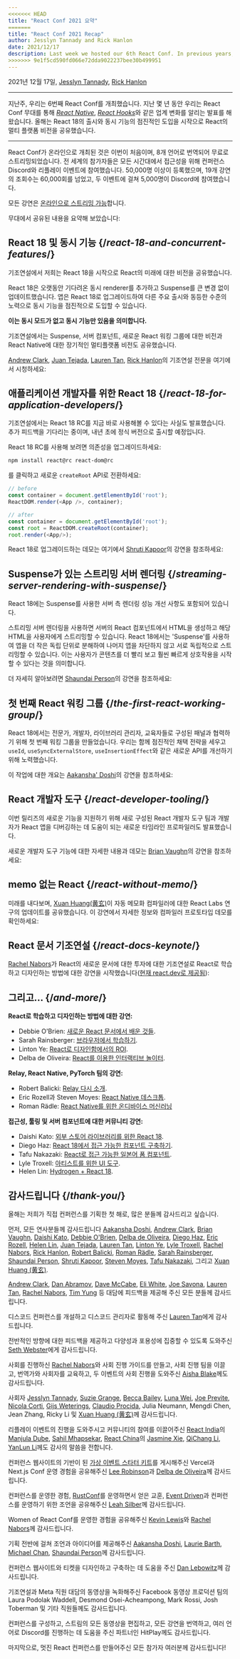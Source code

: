 ```yaml
---
<<<<<<< HEAD
title: "React Conf 2021 요약"
=======
title: "React Conf 2021 Recap"
author: Jesslyn Tannady and Rick Hanlon
date: 2021/12/17
description: Last week we hosted our 6th React Conf. In previous years, we've used the React Conf stage to deliver industry changing announcements such as React Native and React Hooks. This year, we shared our multi-platform vision for React, starting with the release of React 18 and gradual adoption of concurrent features.
>>>>>>> 9e1f5cd590fd066e72dda9022237bee30b499951
---
```


2021년 12월 17일, [Jesslyn Tannady](https://twitter.com/jtannady), [Rick Hanlon](https://twitter.com/rickhanlonii)

---

<Intro>

지난주, 우리는 6번째 React Conf를 개최했습니다. 지난 몇 년 동안 우리는 React Conf 무대를 통해 [_React Native_](https://engineering.fb.com/2015/03/26/android/react-native-bringing-modern-web-techniques-to-mobile/), [_React Hooks_](https://reactjs.org/docs/hooks-intro.html)와 같은 업계 변화를 알리는 발표를 해왔습니다. 올해는 React 18의 출시와 동시 기능의 점진적인 도입을 시작으로 React의 멀티 플랫폼 비전을 공유했습니다.

</Intro>

---

React Conf가 온라인으로 개최된 것은 이번이 처음이며, 8개 언어로 번역되어 무료로 스트리밍되었습니다. 전 세계의 참가자들은 모든 시간대에서 접근성을 위해 컨퍼런스 Discord와 리플레이 이벤트에 참여했습니다. 50,000명 이상이 등록했으며, 19개 강연의 조회수는 60,000회를 넘었고, 두 이벤트에 걸쳐 5,000명이 Discord에 참여했습니다.

모든 강연은 [온라인으로 스트리밍 가능](https://www.youtube.com/watch?v=FZ0cG47msEk&list=PLNG_1j3cPCaZZ7etkzWA7JfdmKWT0pMsa)합니다.

무대에서 공유된 내용을 요약해 보았습니다:

## React 18 및 동시 기능 {/*react-18-and-concurrent-features*/}

기조연설에서 저희는 React 18을 시작으로 React의 미래에 대한 비전을 공유했습니다.

React 18은 오랫동안 기다려온 동시 renderer를 추가하고 Suspense를 큰 변경 없이 업데이트했습니다. 앱은 React 18로 업그레이드하여 다른 주요 출시와 동등한 수준의 노력으로 동시 기능을 점진적으로 도입할 수 있습니다.

**이는 동시 모드가 없고 동시 기능만 있음을 의미합니다.**

기조연설에서는 Suspense, 서버 컴포넌트, 새로운 React 워킹 그룹에 대한 비전과 React Native에 대한 장기적인 멀티플랫폼 비전도 공유했습니다.

[Andrew Clark](https://twitter.com/acdlite), [Juan Tejada](https://twitter.com/_jstejada), [Lauren Tan](https://twitter.com/potetotes), [Rick Hanlon](https://twitter.com/rickhanlonii)의 기조연설 전문을 여기에서 시청하세요:

<YouTubeIframe src="https://www.youtube.com/embed/FZ0cG47msEk" />

## 애플리케이션 개발자를 위한 React 18 {/*react-18-for-application-developers*/}

기조연설에서는 React 18 RC를 지금 바로 사용해볼 수 있다는 사실도 발표했습니다. 추가 피드백을 기다리는 중이며, 내년 초에 정식 버전으로 출시할 예정입니다.

React 18 RC를 사용해 보려면 의존성을 업그레이드하세요:

```bash
npm install react@rc react-dom@rc
```

를 클릭하고 새로운 `createRoot` API로 전환하세요:

```js
// before
const container = document.getElementById('root');
ReactDOM.render(<App />, container);

// after
const container = document.getElementById('root');
const root = ReactDOM.createRoot(container);
root.render(<App/>);
```

React 18로 업그레이드하는 데모는 여기에서 [Shruti Kapoor](https://twitter.com/shrutikapoor08)의 강연을 참조하세요:

<YouTubeIframe src="https://www.youtube.com/embed/ytudH8je5ko" />

## Suspense가 있는 스트리밍 서버 렌더링 {/*streaming-server-rendering-with-suspense*/}

React 18에는 Suspense를 사용한 서버 측 렌더링 성능 개선 사항도 포함되어 있습니다.

스트리밍 서버 렌더링을 사용하면 서버의 React 컴포넌트에서 HTML을 생성하고 해당 HTML을 사용자에게 스트리밍할 수 있습니다. React 18에서는 'Suspense'를 사용하여 앱을 더 작은 독립 단위로 분해하여 나머지 앱을 차단하지 않고 서로 독립적으로 스트리밍할 수 있습니다. 이는 사용자가 콘텐츠를 더 빨리 보고 훨씬 빠르게 상호작용을 시작할 수 있다는 것을 의미합니다.

더 자세히 알아보려면 [Shaundai Person](https://twitter.com/shaundai)의 강연을 참조하세요:

<YouTubeIframe src="https://www.youtube.com/embed/pj5N-Khihgc" />

## 첫 번째 React 워킹 그룹 {/*the-first-react-working-group*/}

React 18에서는 전문가, 개발자, 라이브러리 관리자, 교육자들로 구성된 패널과 협력하기 위해 첫 번째 워킹 그룹을 만들었습니다. 우리는 함께 점진적인 채택 전략을 세우고 `useId`, `useSyncExternalStore`, `useInsertionEffect`와 같은 새로운 API를 개선하기 위해 노력했습니다.

이 작업에 대한 개요는 [Aakansha' Doshi](https://twitter.com/aakansha1216)의 강연을 참조하세요:

<YouTubeIframe src="https://www.youtube.com/embed/qn7gRClrC9U" />

## React 개발자 도구 {/*react-developer-tooling*/}

이번 릴리즈의 새로운 기능을 지원하기 위해 새로 구성된 React 개발자 도구 팀과 개발자가 React 앱을 디버깅하는 데 도움이 되는 새로운 타임라인 프로파일러도 발표했습니다.

새로운 개발자 도구 기능에 대한 자세한 내용과 데모는 [Brian Vaughn](https://twitter.com/brian_d_vaughn)의 강연을 참조하세요:

<YouTubeIframe src="https://www.youtube.com/embed/oxDfrke8rZg" />

## memo 없는 React {/*react-without-memo*/}

미래를 내다보며, [Xuan Huang(黄玄)](https://twitter.com/Huxpro)이 자동 메모화 컴파일러에 대한 React Labs 연구의 업데이트를 공유했습니다. 이 강연에서 자세한 정보와 컴파일러 프로토타입 데모를 확인하세요:

<YouTubeIframe src="https://www.youtube.com/embed/lGEMwh32soc" />

## React 문서 기조연설 {/*react-docs-keynote*/}

[Rachel Nabors](https://twitter.com/rachelnabors)가 React의 새로운 문서에 대한 투자에 대한 기조연설로 React로 학습하고 디자인하는 방법에 대한 강연을 시작했습니다([현재 react.dev로 제공됨](/blog/2023/03/16/introducing-react-dev)):

<YouTubeIframe src="https://www.youtube.com/embed/mneDaMYOKP8" />

## 그리고... {/*and-more*/}

**React로 학습하고 디자인하는 방법에 대한 강연:**

* Debbie O'Brien: [새로운 React 문서에서 배운 것들](https://youtu.be/-7odLW_hG7s).
* Sarah Rainsberger: [브라우저에서 학습하기](https://youtu.be/5X-WEQflCL0).
* Linton Ye: [React로 디자인함에서의 ROI](https://youtu.be/7cPWmID5XAk).
* Delba de Oliveira: [React를 이용한 인터랙티브 놀이터](https://youtu.be/zL8cz2W0z34).

**Relay, React Native, PyTorch 팀의 강연:**

* Robert Balicki: [Relay 다시 소개](https://youtu.be/lhVGdErZuN4).
* Eric Rozell과 Steven Moyes: [React Native 데스크톱](https://youtu.be/9L4FFrvwJwY).
* Roman Rädle: [React Native를 위한 온디바이스 머신러닝](https://youtu.be/NLj73vrc2I8)

**접근성, 툴링 및 서버 컴포넌트에 대한 커뮤니티 강연:**

* Daishi Kato: [외부 스토어 라이브러리를 위한 React 18](https://youtu.be/oPfSC5bQPR8).
* Diego Haz: [React 18에서 접근 가능한 컴포넌트 구축하기](https://youtu.be/dcm8fjBfro8).
* Tafu Nakazaki: [React로 접근 가능한 일본어 폼 컴포넌트](https://youtu.be/S4a0QlsH0pU).
* Lyle Troxell: [아티스트를 위한 UI 도구](https://youtu.be/b3l4WxipF).
* Helen Lin: [Hydrogen + React 18](https://youtu.be/HS6vIYkSNks).

## 감사드립니다 {/*thank-you*/}

올해는 저희가 직접 컨퍼런스를 기획한 첫 해로, 많은 분들께 감사드리고 싶습니다.

먼저, 모든 연사분들께 감사드립니다 [Aakansha Doshi](https://twitter.com/aakansha1216), [Andrew Clark](https://twitter.com/acdlite), [Brian Vaughn](https://twitter.com/brian_d_vaughn), [Daishi Kato](https://twitter.com/dai_shi), [Debbie O'Brien](https://twitter.com/debs_obrien), [Delba de Oliveira](https://twitter.com/delba_oliveira), [Diego Haz](https://twitter.com/diegohaz), [Eric Rozell](https://twitter.com/EricRozell), [Helen Lin](https://twitter.com/wizardlyhel), [Juan Tejada](https://twitter.com/_jstejada), [Lauren Tan](https://twitter.com/potetotes), [Linton Ye](https://twitter.com/lintonye), [Lyle Troxell](https://twitter.com/lyle), [Rachel Nabors](https://twitter.com/rachelnabors), [Rick Hanlon](https://twitter.com/rickhanlonii), [Robert Balicki](https://twitter.com/StatisticsFTW), [Roman Rädle](https://twitter.com/raedle), [Sarah Rainsberger](https://twitter.com/sarah11918), [Shaundai Person](https://twitter.com/shaundai), [Shruti Kapoor](https://twitter.com/shrutikapoor08), [Steven Moyes](https://twitter.com/moyessa), [Tafu Nakazaki](https://twitter.com/hawaiiman0), 그리고  [Xuan Huang (黄玄)](https://twitter.com/Huxpro).

[Andrew Clark](https://twitter.com/acdlite), [Dan Abramov](https://twitter.com/dan_abramov), [Dave McCabe](https://twitter.com/mcc_abe), [Eli White](https://twitter.com/Eli_White), [Joe Savona](https://twitter.com/en_JS), [Lauren Tan](https://twitter.com/potetotes), [Rachel Nabors](https://twitter.com/rachelnabors), [Tim Yung](https://twitter.com/yungsters) 등 대담에 피드백을 제공해 주신 모든 분들께 감사드립니다.

디스코드 컨퍼런스를 개설하고 디스코드 관리자로 활동해 주신 [Lauren Tan](https://twitter.com/potetotes)에게 감사드립니다.

전반적인 방향에 대한 피드백을 제공하고 다양성과 포용성에 집중할 수 있도록 도와주신 [Seth Webster](https://twitter.com/sethwebster)에게 감사드립니다.

사회를 진행하신 [Rachel Nabors](https://twitter.com/rachelnabors)와 사회 진행 가이드를 만들고, 사회 진행 팀을 이끌고, 번역가와 사회자를 교육하고, 두 이벤트의 사회 진행을 도와주신 [Aisha Blake](https://twitter.com/AishaBlake)께도 감사드립니다.

사회자 [Jesslyn Tannady](https://twitter.com/jtannady), [Suzie Grange](https://twitter.com/missuze), [Becca Bailey](https://twitter.com/beccaliz), [Luna Wei](https://twitter.com/lunaleaps), [Joe Previte](https://twitter.com/jsjoeio), [Nicola Corti](https://twitter.com/Cortinico), [Gijs Weterings](https://twitter.com/gweterings), [Claudio Procida](https://twitter.com/claudiopro), Julia Neumann, Mengdi Chen, Jean Zhang, Ricky Li 및 [Xuan Huang (黄玄)](https://twitter.com/Huxpro)께 감사드립니다.

리플레이 이벤트의 진행을 도와주시고 커뮤니티의 참여를 이끌어주신 [React India](https://www.reactindia.io/)의 [Manjula Dube](https://twitter.com/manjula_dube), [Sahil Mhapsekar](https://twitter.com/apheri0), [React China](https://twitter.com/ReactChina)의 [Jasmine Xie](https://twitter.com/jasmine_xby), [QiChang Li](https://twitter.com/QCL15), [YanLun Li](https://twitter.com/anneincoding)께도 감사의 말씀을 전합니다.

컨퍼런스 웹사이트의 기반이 된 [가상 이벤트 스타터 키트](https://vercel.com/virtual-event-starter-kit)를 게시해주신 Vercel과 Next.js Conf 운영 경험을 공유해주신 [Lee Robinson](https://twitter.com/leeerob)과 [Delba de Oliveira](https://twitter.com/delba_oliveira)께 감사드립니다.

컨퍼런스를 운영한 경험, [RustConf](https://rustconf.com/)를 운영하면서 얻은 교훈, [Event Driven](https://leanpub.com/eventdriven/)과 컨퍼런스를 운영하기 위한 조언을 공유해주신 [Leah Silber](https://twitter.com/wifelette)께 감사드립니다.

Women of React Conf를 운영한 경험을 공유해주신 [Kevin Lewis](https://twitter.com/_phzn)와 [Rachel Nabors](https://twitter.com/rachelnabors)께 감사드립니다.

기획 전반에 걸쳐 조언과 아이디어를 제공해주신 [Aakansha Doshi](https://twitter.com/aakansha1216), [Laurie Barth](https://twitter.com/laurieontech), [Michael Chan](https://twitter.com/chantastic), [Shaundai Person](https://twitter.com/shaundai)께 감사드립니다.

컨퍼런스 웹사이트와 티켓을 디자인하고 구축하는 데 도움을 주신 [Dan Lebowitz](https://twitter.com/lebo)께 감사드립니다.

기조연설과 Meta 직원 대담의 동영상을 녹화해주신 Facebook 동영상 프로덕션 팀의 Laura Podolak Waddell, Desmond Osei-Acheampong, Mark Rossi, Josh Toberman 및 기타 직원들께도 감사드립니다.

컨퍼런스를 구성하고, 스트림의 모든 동영상을 편집하고, 모든 강연을 번역하고, 여러 언어로 Discord를 진행하는 데 도움을 주신 파트너인 HitPlay께도 감사드립니다.

마지막으로, 멋진 React 컨퍼런스를 만들어주신 모든 참가자 여러분께 감사드립니다!
